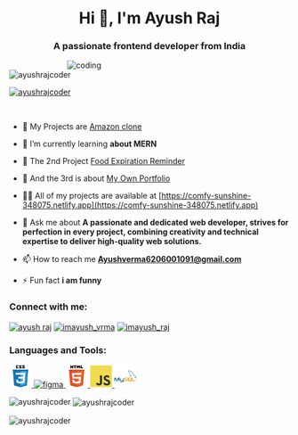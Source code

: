 <h1 align="center">Hi 👋, I'm Ayush Raj</h1>
<h3 align="center">A passionate frontend developer from India</h3>

<img align="right" alt="coding" width="400" src="https://user-images.githubusercontent.com/55389276/140866485-8fb1c876-9a8f-4d6a-98dc-08c4981eaf70.gif">

<p align="left"> <img src="https://komarev.com/ghpvc/?username=ayushrajcoder&label=Profile%20views&color=0e75b6&style=flat" alt="ayushrajcoder" /> </p>

<p align="left"> <a href="https://github.com/ryo-ma/github-profile-trophy"><img src="https://github-profile-trophy.vercel.app/?username=ayushrajcoder" alt="ayushrajcoder" /></a> </p>

<p align="left"> <a href="https://twitter.com/" target="blank"><img src="https://img.shields.io/twitter/follow/?logo=twitter&style=for-the-badge" alt="" /></a> </p>

- 🔭 My Projects are [Amazon clone](https://starlit-bavarois-0e9943.netlify.app)

- 🌱 I’m currently learning **about MERN**

- 👯 The 2nd Project [Food Expiration Reminder](https://melodious-bavarois-72dcbf.netlify.app)

- 🤝 And the 3rd is about [My Own Portfolio](https://comfy-sunshine-348075.netlify.app)

- 👨‍💻 All of my projects are available at [https://comfy-sunshine-348075.netlify.app](https://comfy-sunshine-348075.netlify.app)

- 💬 Ask me about **A passionate and dedicated web developer, strives for perfection in every project, combining creativity and technical expertise to deliver high-quality web solutions.**

- 📫 How to reach me **Ayushverma6206001091@gmail.com**

- ⚡ Fun fact **i am funny**

<h3 align="left">Connect with me:</h3>
<p align="left">
<a href="https://linkedin.com/in/ayush raj" target="blank"><img align="center" src="https://raw.githubusercontent.com/rahuldkjain/github-profile-readme-generator/master/src/images/icons/Social/linked-in-alt.svg" alt="ayush raj" height="30" width="40" /></a>
<a href="https://instagram.com/imayush_vrma" target="blank"><img align="center" src="https://raw.githubusercontent.com/rahuldkjain/github-profile-readme-generator/master/src/images/icons/Social/instagram.svg" alt="imayush_vrma" height="30" width="40" /></a>
<a href="https://medium.com/imayush_raj" target="blank"><img align="center" src="https://raw.githubusercontent.com/rahuldkjain/github-profile-readme-generator/master/src/images/icons/Social/medium.svg" alt="imayush_raj" height="30" width="40" /></a>
</p>

<h3 align="left">Languages and Tools:</h3>
<p align="left"> <a href="https://www.w3schools.com/css/" target="_blank" rel="noreferrer"> <img src="https://raw.githubusercontent.com/devicons/devicon/master/icons/css3/css3-original-wordmark.svg" alt="css3" width="40" height="40"/> </a> <a href="https://www.figma.com/" target="_blank" rel="noreferrer"> <img src="https://www.vectorlogo.zone/logos/figma/figma-icon.svg" alt="figma" width="40" height="40"/> </a> <a href="https://www.w3.org/html/" target="_blank" rel="noreferrer"> <img src="https://raw.githubusercontent.com/devicons/devicon/master/icons/html5/html5-original-wordmark.svg" alt="html5" width="40" height="40"/> </a> <a href="https://developer.mozilla.org/en-US/docs/Web/JavaScript" target="_blank" rel="noreferrer"> <img src="https://raw.githubusercontent.com/devicons/devicon/master/icons/javascript/javascript-original.svg" alt="javascript" width="40" height="40"/> </a> <a href="https://www.mysql.com/" target="_blank" rel="noreferrer"> <img src="https://raw.githubusercontent.com/devicons/devicon/master/icons/mysql/mysql-original-wordmark.svg" alt="mysql" width="40" height="40"/> </a> </p>

<p><img align="left" src="https://github-readme-stats.vercel.app/api/top-langs?username=ayushrajcoder&show_icons=true&locale=en&layout=compact" alt="ayushrajcoder" /></p>

<p>&nbsp;<img align="center" src="https://github-readme-stats.vercel.app/api?username=ayushrajcoder&show_icons=true&locale=en" alt="ayushrajcoder" /></p>

<p><img align="center" src="https://github-readme-streak-stats.herokuapp.com/?user=ayushrajcoder&" alt="ayushrajcoder" /></p>
